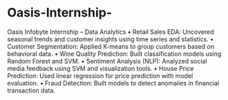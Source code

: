 # Oasis-Internship-
Oasis Infobyte Internship – Data Analytics
•	Retail Sales EDA: Uncovered seasonal trends and customer insights using time series and statistics.
•	Customer Segmentation: Applied K-means to group customers based on behavioral data.
•	Wine Quality Prediction: Built classification models using Random Forest and SVM.
•	Sentiment Analysis (NLP): Analyzed social media feedback using SVM and visualization tools.
•	House Price Prediction: Used linear regression for price prediction with model evaluation.
•	Fraud Detection: Built models to detect anomalies in financial transaction data.
